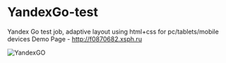 # YandexGo-test
Yandex Go test job, adaptive layout using html+css for pc/tablets/mobile devices
Demo Page - http://f0870682.xsph.ru

![YandexGO](https://i.ibb.co/Yy0Yttm/1440.png)
